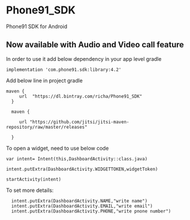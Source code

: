 # Phone91_SDK
Phone91 SDK for Android 
## Now available with Audio and Video call feature

In order to use it add below dependency in your app level gradle

    implementation 'com.phone91.sdk:library:4.2' 
   

Add below line in project gradle 


    maven {
         url  "https://dl.bintray.com/richa/Phone91_SDK"
      }
      
      maven {
         
         url "https://github.com/jitsi/jitsi-maven-repository/raw/master/releases"
      
      }
      

To open a widget, need to use below code

    var intent= Intent(this,DashboardActivity::class.java)
   
    intent.putExtra(DashboardActivity.WIDGETTOKEN,widgetToken)
   
    startActivity(intent) 
    
    
To set more details:
    
      intent.putExtra(DashboardActivity.NAME,"write name")
      intent.putExtra(DashboardActivity.EMAIL,"write email")
      intent.putExtra(DashboardActivity.PHONE,"write pnone number")
